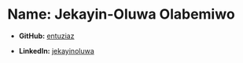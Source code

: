 # Name: Jekayin-Oluwa Olabemiwo

- **GitHub:** [entuziaz](https://github.com/entuziaz)

- **LinkedIn:** [jekayinoluwa](https://linkedin.com/in/jekayinoluwa)
